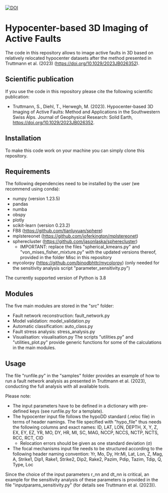 

[![DOI](https://zenodo.org/badge/582537470.svg)](https://zenodo.org/badge/latestdoi/582537470)



# Hypocenter-based 3D Imaging of Active Faults

The code in this repository allows to image active faults in 3D based on relatively relocated hypocenter datasets after the method presented in Truttmann et al. (2023) (https://doi.org/10.1029/2023JB026352).

## Scientific publication
If you use the code in this repository please cite the following scientific publication:
- Truttmann, S., Diehl, T., Herwegh, M. (2023). Hypocenter-based 3D Imaging of Active Faults: Method and Applications in the Southwestern Swiss Alps. Journal of Geophysical Research: Solid Earth, https://doi.org/10.1029/2023JB026352.


## Installation
To make this code work on your machine you can simply clone this repository. 

## Requirements
The following dependencies need to be installed by the user (we recommend using conda):
- numpy (version 1.23.5)
- pandas
- numba
- obspy
- plotly
- scikit-learn (version 0.23.2)
- FB8 (https://github.com/tianluyuan/sphere)
- mplstereonet (https://github.com/joferkington/mplstereonet)
- spherecluster (https://github.com/jasonlaska/spherecluster)
    - IMPORTANT: replace the files "spherical_kmeans.py" and "von_mises_fisher_mixture.py" with the updated versions thereof, provided in the folder Misc in this repository
- mycolorpy (https://github.com/binodbhttr/mycolorpy) (only needed for the sensitivity analysis script "parameter_sensitivity.py")

The currently supported version of Python is 3.8

## Modules
The five main modules are stored in the "src" folder:
- Fault network reconstruction: fault_network.py
- Model validation: model_validation.py
- Automatic classification: auto_class.py
- Fault stress analysis: stress_analysis.py
- Visualisation: visualisation.py
The scripts "utilities.py" and "utilities_plot.py" provide generic functions for some of the calculations in the main modules.

## Usage
The file "runfile.py" in the "samples" folder provides an example of how to run a fault network analysis as presented in Truttmann et al. (2023), conducting the full analysis with all available tools.

Please note:
- The input parameters have to be defined in a dictionary with pre-defined keys (see runfile.py for a template).
- The hypocenter input file follows the hypoDD standard (.reloc file) in terms of header namings. The file specified with "hypo_file" thus needs the following columns and exact names: ID, LAT, LON, DEPTH, X, Y, Z, EX, EY, EZ, YR, MO, DY, HR, MI, SC, MAG, NCCP, NCCS, NCTP, NCTS, RCC, RCT, CID
    - Relocation errors should be given as one standard deviation (σ)
- The focal mechanisms input file needs to be structured according to the following header naming convention: Yr, Mo, Dy, Hr:Mi, Lat, Lon, Z, Mag, A, Strike1, Dip1, Rake1, Strike2, Dip2, Rake2, Pazim, Pdip, Tazim, Tdip, Q, Type, Loc

Since the choice of the input parameters r_nn and dt_nn is critical, an example for the sensitivity analysis of these parameters is provided in the file "inputparams_sensitivity.py" (for details see Truttmann et al. (2023)).
